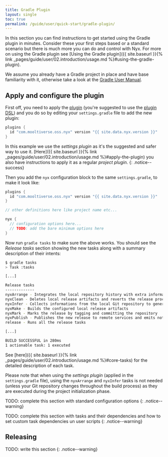 ```yaml
---
title: Gradle Plugin
layout: single
toc: true
permalink: /guide/user/quick-start/gradle-plugin/
---
```


In this section you can find instructions to get started using the Gradle plugin in minutes. Consider these your first steps based or a standard scenario but there is much more you can do and control with Nyx. For more on using the Gradle plugin see [Using the Gradle plugin]({{ site.baseurl }}{% link _pages/guide/user/02.introduction/usage.md %}#using-the-gradle-plugin).

We assume you already have a Gradle project in place and have base familiarity with it, otherwise take a look at the [Gradle User Manual](https://docs.gradle.org/current/userguide/userguide.html).

## Apply and configure the plugin

First off, you need to apply the [plugin](https://plugins.gradle.org/plugin/com.mooltiverse.oss.nyx) (you're suggested to use the [plugin DSL](https://docs.gradle.org/current/userguide/plugins.html#sec:plugins_block)) and you do so by editing your `settings.gradle` file to add the new plugin:

```groovy
plugins {
  id "com.mooltiverse.oss.nyx" version "{{ site.data.nyx.version }}"
}
```

In this example we use the *settings plugin* as it's the suggested and safer way to use it. [Here]({{ site.baseurl }}{% link _pages/guide/user/02.introduction/usage.md %}#apply-the-plugin) you also have instructions to apply it as a regular *project plugin*.
{: .notice--success}

Then you add the `nyx` configuration block to the same `settings.gradle`, to make it look like:

```groovy
plugins {
  id "com.mooltiverse.oss.nyx" version "{{ site.data.nyx.version }}"
}

// other definitions here like project name etc...

nyx {
  // configuration options here...
  // TODO: add the bare minimum options here
}
```

Now run `gradle tasks` to make sure the above works. You should see the *Release tasks* section showing the new tasks along with a summary description of their intents:

```bash
$ gradle tasks
> Task :tasks

[...]

Release tasks
-------------
nyxArrange - Integrates the local repository history with extra information from remotes
nyxClean - Deletes local release artifacts and reverts the release process to its initial state
nyxInfer - Collects informations from the local Git repository to generate the new version and plan the release actions
nyxMake - Builds the configured local release artifacts
nyxMark - Marks the release by tagging and committing the repository
nyxPublish - Publishes the new release to remote services and emits notifications
release - Runs all the release tasks

[...]

BUILD SUCCESSFUL in 280ms
1 actionable task: 1 executed
```

See [here]({{ site.baseurl }}{% link _pages/guide/user/02.introduction/usage.md %}#core-tasks) for the detailed description of each task.

Please note that when using the *settings plugin* (applied in the `settings.gradle` file), using the `nyxArrange` and `nyxInfer` tasks is not needed (unless your Git repository changes throughout the build process) as they are executed during the project initialization phase.

TODO: complete this section with standard configuration options
{: .notice--warning}

TODO: complete this section with tasks and their dependencies and how to set custom task dependencies un user scripts
{: .notice--warning}

## Releasing

TODO: write this section
{: .notice--warning}
